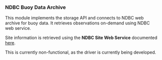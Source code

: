 ### NDBC Buoy Data Archive

This module implements the storage API and connects to NDBC web archive for buoy data. It retrieves observations on-demand using NDBC web service.

Site information is retrieved using the **NDBC Site Web Service** documented [here](http://sdf.ndbc.noaa.gov/sos/).

This is currently non-functional, as the driver is currently being developed.

